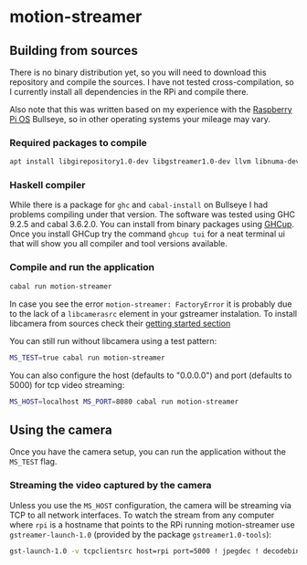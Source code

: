 # motion-streamer

## Building from sources

There is no binary distribution yet, so you will need to download this repository and compile the sources.
I have not tested cross-compilation, so I currently install all dependencies in the RPi and compile there.

Also note that this was written based on my experience with the [Raspberry Pi OS](https://www.raspberrypi.com/software/) Bullseye, so in other operating systems your mileage may vary.

### Required packages to compile


```sh
apt install libgirepository1.0-dev libgstreamer1.0-dev llvm libnuma-dev gstreamer1.0-opencv
```

### Haskell compiler

While there is a package for `ghc` and `cabal-install` on Bullseye I had problems compiling under that version.
The software was tested using GHC 9.2.5 and cabal 3.6.2.0.
You can install from binary packages using [GHCup](https://www.haskell.org/ghcup/).
Once you install GHCup try the command `ghcup tui` for a neat terminal ui that will show you all compiler and tool versions available.

### Compile and run the application

```sh
cabal run motion-streamer
```

In case you see the error `motion-streamer: FactoryError` it is probably due to the lack of a `libcamerasrc` element in your gstreamer instalation.
To install libcamera from sources check their [getting started section](https://libcamera.org/getting-started.html)

You can still run without libcamera using a test pattern:

```sh
MS_TEST=true cabal run motion-streamer
```

You can also configure the host (defaults to "0.0.0.0") and port (defaults to 5000) for tcp video streaming:

```sh
MS_HOST=localhost MS_PORT=8080 cabal run motion-streamer
```

## Using the camera

Once you have the camera setup, you can run the application without the `MS_TEST` flag.

### Streaming the video captured by the camera

Unless you use the `MS_HOST` configuration, the camera will be streaming via TCP to all network interfaces.
To watch the stream from any computer where `rpi` is a hostname that points to the RPi running motion-streamer use `gstreamer-launch-1.0` (provided by the package `gstreamer1.0-tools`):

```sh 
gst-launch-1.0 -v tcpclientsrc host=rpi port=5000 ! jpegdec ! decodebin ! videoconvert ! autovideosink
```

